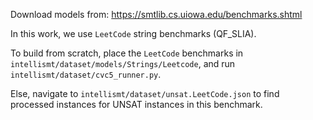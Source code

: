 Download models from: https://smtlib.cs.uiowa.edu/benchmarks.shtml

In this work, we use ``LeetCode`` string benchmarks (QF_SLIA). 

To build from scratch, place the ``LeetCode`` benchmarks in ``intellismt/dataset/models/Strings/Leetcode``, and run ``intellismt/dataset/cvc5_runner.py``.

Else, navigate to ``intellismt/dataset/unsat.LeetCode.json`` to find processed instances for UNSAT instances in this benchmark.
